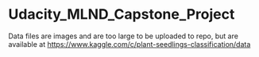 # Udacity_MLND_Capstone_Project
Data files are images and are too large to be uploaded to repo, but are available at https://www.kaggle.com/c/plant-seedlings-classification/data
